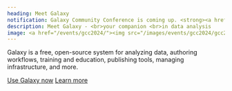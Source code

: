 ```yaml
---
heading: Meet Galaxy
notification: Galaxy Community Conference is coming up. <strong><a href="/events/gcc2024/" class="ml-2">Read on.</a></strong>
description: Meet Galaxy - <br>your companion <br>in data analysis
image: <a href="/events/gcc2024/"><img src="/images/events/gcc2024/gcc2024-banner-4.png" alt="GCC2024"></a>
---
```


Galaxy is a free, open-source system for analyzing data, authoring workflows, training and education, publishing tools, managing infrastructure, and more.

<a href="https://usegalaxy.org/" class="btn hero mr-3 bgBright">Use Galaxy now</a>
<a href="/get-started/" class="btn hero bgBright">Learn more</a>
